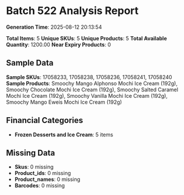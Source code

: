 # Batch 522 Analysis Report

**Generation Time**: 2025-08-12 20:13:54

**Total Items**: 5
**Unique SKUs**: 5
**Unique Products**: 5
**Total Available Quantity**: 1200.00
**Near Expiry Products**: 0

## Sample Data
**Sample SKUs**: 17058233, 17058238, 17058236, 17058241, 17058240
**Sample Products**: Smoochy Mango Alphonso Mochi Ice Cream (192g), Smoochy Chocolate Mochi Ice Cream (192g), Smoochy Salted Caramel Mochi Ice Cream (192g), Smoochy Vanilla Mochi Ice Cream (192g), Smoochy Mango Eweis Mochi Ice Cream (192g)

## Financial Categories
- **Frozen Desserts and Ice Cream**: 5 items

## Missing Data
- **Skus**: 0 missing
- **Product_ids**: 0 missing
- **Product_names**: 0 missing
- **Barcodes**: 0 missing
